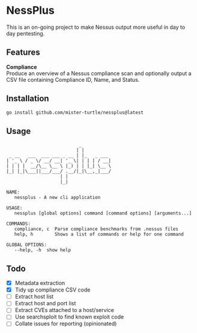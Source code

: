 # NessPlus
  
This is an on-going project to make Nessus output more useful in day to day pentesting.

## Features
**Compliance**  
Produce an overview of a Nessus compliance scan and optionally output a CSV file containing Compliance ID, Name, and Status.

## Installation
```sh
go install github.com/mister-turtle/nessplus@latest
```

## Usage
```
                           _            
                          | |          
 _ __   ___  ___ ___ _ __ | |_   _ ___ 
| '_ \ / _ \/ __/ __| '_ \| | | | / __|
| | | |  __/\__ \__ \ |_) | | |_| \__ \
|_| |_|\___||___/___/ .__/|_|\__,_|___/
                    | |                
                    |_|                

NAME:
   nessplus - A new cli application

USAGE:
   nessplus [global options] command [command options] [arguments...]

COMMANDS:
   compliance, c  Parse compliance benchmarks from .nessus files
   help, h        Shows a list of commands or help for one command

GLOBAL OPTIONS:
   --help, -h  show help
```

## Todo
- [X] Metadata extraction
- [X] Tidy up compliance CSV code
- [ ] Extract host list
- [ ] Extract host and port list
- [ ] Extract CVEs attached to a host/service
- [ ] Use searchsploit to find known exploit code
- [ ] Collate issues for reporting (opinionated)